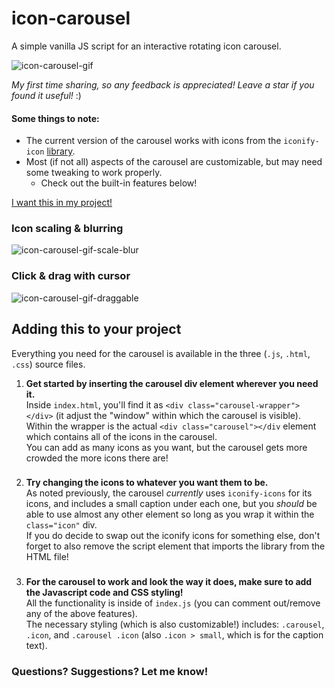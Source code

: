 # icon-carousel
A simple vanilla JS script for an interactive rotating icon carousel.  

![icon-carousel-gif](https://github.com/nexusboyko/icon-carousel/assets/71574111/c5b9c617-a0de-4ac1-958d-3c45032cc37c)

*My first time sharing, so any feedback is appreciated! Leave a star if you found it useful!* :)

#### Some things to note:
- The current version of the carousel works with icons from the `iconify-icon` [library](https://icon-sets.iconify.design/).  
- Most (if not all) aspects of the carousel are customizable, but may need some tweaking to work properly.
  * Check out the built-in features below!

[I want this in my project!](#adding-this-to-your-project)

### Icon scaling & blurring

![icon-carousel-gif-scale-blur](https://github.com/nexusboyko/icon-carousel/assets/71574111/545e9cc3-4bfb-416d-9ea9-df95c2dbf997)

### Click & drag with cursor

![icon-carousel-gif-draggable](https://github.com/nexusboyko/icon-carousel/assets/71574111/d959548d-6533-46a4-a868-5d05bd8ee845)

## Adding this to your project

Everything you need for the carousel is available in the three (`.js`, `.html`, `.css`) source files.  

1. **Get started by inserting the carousel div element wherever you need it.**  
Inside `index.html`, you'll find it as `<div class="carousel-wrapper"></div>` (it adjust the "window" within which the carousel is visible).  
Within the wrapper is the actual `<div class="carousel"></div` element which contains all of the icons in the carousel.  
You can add as many icons as you want, but the carousel gets more crowded the more icons there are!
###
2. **Try changing the icons to whatever you want them to be.**  
As noted previously, the carousel *currently* uses `iconify-icons` for its icons, and includes a small caption under each one, but you *should* be able to use almost any other element so long as you wrap it within the `class="icon"` div.  
If you do decide to swap out the iconify icons for something else, don't forget to also remove the script element that imports the library from the HTML file!
###
3. **For the carousel to work and look the way it does, make sure to add the Javascript code and CSS styling!**  
All the functionality is inside of `index.js` (you can comment out/remove any of the above features).  
The necessary styling (which is also customizable!) includes: `.carousel`, `.icon`, and `.carousel .icon` (also `.icon > small`, which is for the caption text).

### Questions? Suggestions? Let me know! 
